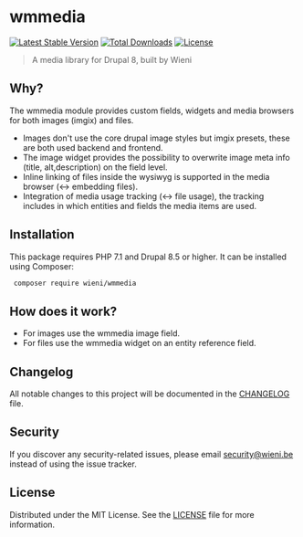 wmmedia
======================

[![Latest Stable Version](https://poser.pugx.org/wieni/wmmedia/v/stable)](https://packagist.org/packages/wieni/wmmedia)
[![Total Downloads](https://poser.pugx.org/wieni/wmmedia/downloads)](https://packagist.org/packages/wieni/wmmedia)
[![License](https://poser.pugx.org/wieni/wmmedia/license)](https://packagist.org/packages/wieni/wmmedia)

> A media library for Drupal 8, built by Wieni

## Why?
The wmmedia module provides custom fields, widgets and media browsers for both images (imgix) and files.
* Images don't use the core drupal image styles but imgix presets, these are both used backend and frontend.
* The image widget provides the possibility to overwrite image meta info (title, alt,description) on the field level.
* Inline linking of files inside the wysiwyg is supported in the media browser (<-> embedding files).
* Integration of media usage tracking (<-> file usage), the tracking includes in which entities and fields the media items are used.

## Installation

This package requires PHP 7.1 and Drupal 8.5 or higher. It can be
installed using Composer:

```bash
 composer require wieni/wmmedia
```

## How does it work?
* For images use the wmmedia image field.
* For files use the wmmedia widget on an entity reference field.

## Changelog
All notable changes to this project will be documented in the
[CHANGELOG](CHANGELOG.md) file.

## Security
If you discover any security-related issues, please email
[security@wieni.be](mailto:security@wieni.be) instead of using the issue
tracker.

## License
Distributed under the MIT License. See the [LICENSE](LICENSE.md) file
for more information.
